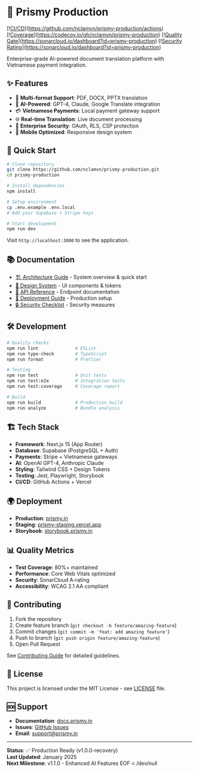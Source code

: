 # 🚀 Prismy Production

[\![CI/CD](https://github.com/nclamvn/prismy-production/workflows/CI/badge.svg)](https://github.com/nclamvn/prismy-production/actions)
[\![Coverage](https://img.shields.io/codecov/c/github/nclamvn/prismy-production)](https://codecov.io/gh/nclamvn/prismy-production)
[\![Quality Gate](https://sonarcloud.io/api/project_badges/measure?project=prismy-production&metric=alert_status)](https://sonarcloud.io/dashboard?id=prismy-production)
[\![Security Rating](https://sonarcloud.io/api/project_badges/measure?project=prismy-production&metric=security_rating)](https://sonarcloud.io/dashboard?id=prismy-production)

Enterprise-grade AI-powered document translation platform with Vietnamese payment integration.

## ✨ Features

- 🔄 **Multi-format Support**: PDF, DOCX, PPTX translation
- 🧠 **AI-Powered**: GPT-4, Claude, Google Translate integration  
- 💳 **Vietnamese Payments**: Local payment gateway support
- 🌐 **Real-time Translation**: Live document processing
- 🔐 **Enterprise Security**: OAuth, RLS, CSP protection
- 📱 **Mobile Optimized**: Responsive design system

## 🚀 Quick Start

```bash
# Clone repository
git clone https://github.com/nclamvn/prismy-production.git
cd prismy-production

# Install dependencies
npm install

# Setup environment
cp .env.example .env.local
# Add your Supabase + Stripe keys

# Start development
npm run dev
```

Visit `http://localhost:3000` to see the application.

## 📚 Documentation

- [🏗️ Architecture Guide](./docs/ARCHITECTURE.md) - System overview & quick start
- [🎨 Design System](./docs/DESIGN_SYSTEM.md) - UI components & tokens
- [📡 API Reference](./docs/API.md) - Endpoint documentation
- [🚀 Deployment Guide](./docs/DEPLOYMENT.md) - Production setup
- [🔒 Security Checklist](./docs/SECURITY.md) - Security measures

## 🛠️ Development

```bash
# Quality checks
npm run lint              # ESLint
npm run type-check        # TypeScript
npm run format            # Prettier

# Testing
npm run test              # Unit tests
npm run test:e2e          # Integration tests
npm run test:coverage     # Coverage report

# Build
npm run build             # Production build
npm run analyze           # Bundle analysis
```

## 🏗️ Tech Stack

- **Framework**: Next.js 15 (App Router)
- **Database**: Supabase (PostgreSQL + Auth)
- **Payments**: Stripe + Vietnamese gateways
- **AI**: OpenAI GPT-4, Anthropic Claude
- **Styling**: Tailwind CSS + Design Tokens
- **Testing**: Jest, Playwright, Storybook
- **CI/CD**: GitHub Actions + Vercel

## 🌍 Deployment

- **Production**: [prismy.in](https://prismy.in)
- **Staging**: [prismy-staging.vercel.app](https://prismy-staging.vercel.app)
- **Storybook**: [storybook.prismy.in](https://storybook.prismy.in)

## 📊 Quality Metrics

- **Test Coverage**: 80%+ maintained
- **Performance**: Core Web Vitals optimized
- **Security**: SonarCloud A-rating
- **Accessibility**: WCAG 2.1 AA compliant

## 🤝 Contributing

1. Fork the repository
2. Create feature branch (`git checkout -b feature/amazing-feature`)
3. Commit changes (`git commit -m 'feat: add amazing feature'`)
4. Push to branch (`git push origin feature/amazing-feature`)
5. Open Pull Request

See [Contributing Guide](./CONTRIBUTING.md) for detailed guidelines.

## 📜 License

This project is licensed under the MIT License - see [LICENSE](./LICENSE) file.

## 🆘 Support

- **Documentation**: [docs.prismy.in](https://docs.prismy.in)
- **Issues**: [GitHub Issues](https://github.com/nclamvn/prismy-production/issues)
- **Email**: support@prismy.in

---

**Status**: ✅ Production Ready (v1.0.0-recovery)  
**Last Updated**: January 2025  
**Next Milestone**: v1.1.0 - Enhanced AI Features
EOF < /dev/null